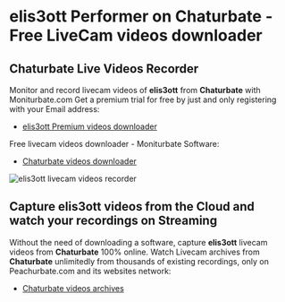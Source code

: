 # elis3ott Performer on Chaturbate - Free LiveCam videos downloader

## Chaturbate Live Videos Recorder

Monitor and record livecam videos of **elis3ott** from **Chaturbate** with Moniturbate.com
Get a premium trial for free by just and only registering with your Email address:
* [elis3ott Premium videos downloader](https://moniturbate.com/request-demo-licence-key.html)

Free livecam videos downloader - Moniturbate Software:
* [Chaturbate videos downloader](https://moniturbate.com/moniturbate-download-software.html)

![elis3ott livecam videos recorder](https://peachurnet.com/templates/moniturbate-software.png)


## Capture elis3ott videos from the Cloud and watch your recordings on Streaming

Without the need of downloading a software, capture **elis3ott** livecam videos from **Chaturbate** 100% online.
Watch Livecam archives from **Chaturbate** unlimitedly from thousands of existing recordings, only on Peachurbate.com and its websites network:
* [Chaturbate videos archives](https://peachurnet.com/)